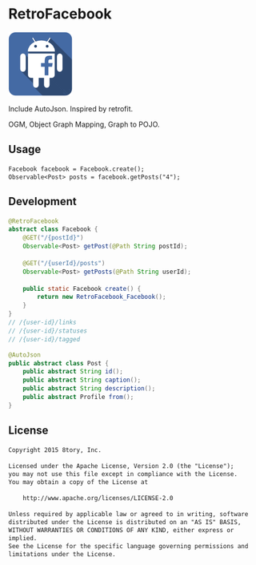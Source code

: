 # RetroFacebook

![RetroFacebook.png](art/retrofacebook.png)

Include AutoJson. Inspired by retrofit.

OGM, Object Graph Mapping, Graph to POJO.

## Usage

```
Facebook facebook = Facebook.create();
Observable<Post> posts = facebook.getPosts("4");
```

## Development

```java
@RetroFacebook
abstract class Facebook {
    @GET("/{postId}")
    Observable<Post> getPost(@Path String postId);

    @GET("/{userId}/posts")
    Observable<Post> getPosts(@Path String userId);

    public static Facebook create() {
        return new RetroFacebook_Facebook();
    }
}
// /{user-id}/links
// /{user-id}/statuses
// /{user-id}/tagged
```

```java
@AutoJson
public abstract class Post {
    public abstract String id();
    public abstract String caption();
    public abstract String description();
    public abstract Profile from();
}
```

## License

```
Copyright 2015 8tory, Inc.

Licensed under the Apache License, Version 2.0 (the "License");
you may not use this file except in compliance with the License.
You may obtain a copy of the License at

    http://www.apache.org/licenses/LICENSE-2.0

Unless required by applicable law or agreed to in writing, software
distributed under the License is distributed on an "AS IS" BASIS,
WITHOUT WARRANTIES OR CONDITIONS OF ANY KIND, either express or implied.
See the License for the specific language governing permissions and
limitations under the License.
```
